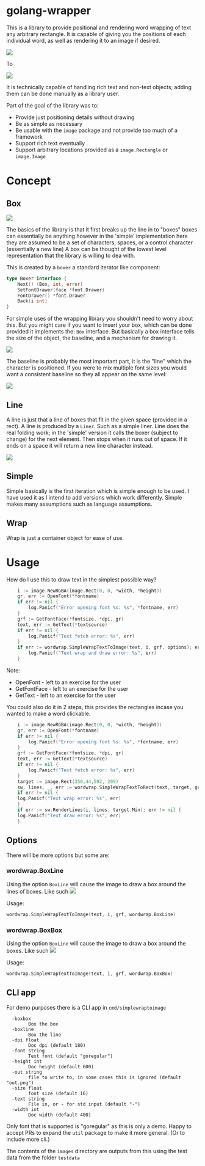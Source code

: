 # golang-wrapper

This is a library to provide positional and rendering word wrapping of text any arbitrary rectangle. 
It is capable of giving you the positions of each individual word, as well as rendering it to an image if desired.

![](doc/goal.png)

To

![](images/goalimage.png)

It is technically capable of handling rich text and non-text objects; adding them can be done manually as a library user.

Part of the goal of the library was to:
* Provide just positioning details without drawing
* Be as simple as necessary
* Be usable with the `image` package and not provide too much of a framework
* Support rich text eventually
* Support arbitrary locations provided as a `image.Rectangle` or `image.Image`

# Concept

## Box

![](doc/boxes.png)

The basics of the library is that it first breaks up the line in to "boxes" boxes can essentially be anything however
in the 'simple' implementation here they are assumed to be a set of characters, spaces, or a control character (essentially
a new line) A box can be thought of the lowest level representation that the library is willing to dea with.

This is created by a `boxer` a standard iterator like component:
```go
type Boxer interface {
    Next() (Box, int, error)
    SetFontDrawer(face *font.Drawer)
    FontDrawer() *font.Drawer
    Back(i int)
}
```

For simple uses of the wrapping library you shouldn't need to worry about this. But you might care if you want to insert
your box, which can be done provided it implements the: `Box` interface. But basically a box interface tells the size of 
the object, the baseline, and a mechanism for drawing it.

![](doc/box.png)

The baseline is probably the most important part, it is the "line" which the character is positioned. If you were to mix
multiple font sizes you would want a consistent baseline so they all appear on the same level:

![](doc/boxexample.png)

## Line

A line is just that a line of boxes that fit in the given space (provided in a rect). A line is produced by a `Liner`. 
Such as a simple liner. Line does the real folding work; in the 'simple' version it calls the boxer (subject to change) 
for the next element. Then stops when it runs out of space. If it ends on a space it will return a new line character instead.

![](doc/line.png)

## Simple

Simple basically is the first iteration which is simple enough to be used. I have used it as I intend to add versions which 
work differently. Simple makes many assumptions such as language assumptions.

## Wrap

Wrap is just a container object for ease of use.

# Usage

How do I use this to draw text in the simplest possible way?

```go
    i := image.NewRGBA(image.Rect(0, 0, *width, *height))
    gr, err := OpenFont(*fontname)
    if err != nil {
        log.Panicf("Error opening font %s: %s", *fontname, err)
    }
    grf := GetFontFace(*fontsize, *dpi, gr)
    text, err := GetText(*textsource)
    if err != nil {
        log.Panicf("Text fetch error: %s", err)
    }
    if err := wordwrap.SimpleWrapTextToImage(text, i, grf, options); err != nil {
        log.Panicf("Text wrap and draw error: %s", err)
    }
```

Note:
* OpenFont - left to an exercise for the user
* GetFontFace - left to an exercise for the user
* GetText - left to an exercise for the user

You could also do it in 2 steps, this provides the rectangles incase you wanted to make a word clickable.

```go
    i := image.NewRGBA(image.Rect(0, 0, *width, *height))
    gr, err := OpenFont(*fontname)
    if err != nil {
        log.Panicf("Error opening font %s: %s", *fontname, err)
    }
    grf := GetFontFace(*fontsize, *dpi, gr)
    text, err := GetText(*textsource)
    if err != nil {
        log.Panicf("Text fetch error: %s", err)
    }
    target := image.Rect(350,44,592, 209)
    sw, lines, _, err := wordwrap.SimpleWrapTextToRect(text, target, grf)
    if err != nil {
    log.Panicf("Text wrap error: %s", err)
    }
    if err := sw.RenderLines(i, lines, target.Min); err != nil {
    log.Panicf("Text draw error: %s", err)
    }
```

## Options

There will be more options but some are:

### wordwrap.BoxLine

Using the option `BoxLine` will cause the image to draw a box around the lines of boxes. Like such
![](images/sample2.png)

Usage:
```go
wordwrap.SimpleWrapTextToImage(text, i, grf, wordwrap.BoxLine)
```

### wordwrap.BoxBox

Using the option `BoxLine` will cause the image to draw a box around the boxes. Like such
![](images/sample4.png)

Usage:
```go
wordwrap.SimpleWrapTextToImage(text, i, grf, wordwrap.BoxBox)
```

## CLI app

For demo purposes there is a CLI app in `cmd/simplewraptoimage`

```
  -boxbox
    	Box the box
  -boxline
    	Box the line
  -dpi float
    	Doc dpi (default 180)
  -font string
    	Text font (default "goregular")
  -height int
    	Doc height (default 600)
  -out string
    	file to write to, in some cases this is ignored (default "out.png")
  -size float
    	font size (default 16)
  -text string
    	File in, or - for std input (default "-")
  -width int
    	Doc width (default 400)
```

Only font that is supported is "goregular" as this is only a demo. Happy to accept PRs to expand the `util` package to 
make it more general. (Or to include more cli.)

The contents of the `images` directory are outputs from this using the test data from the folder `testdata`
